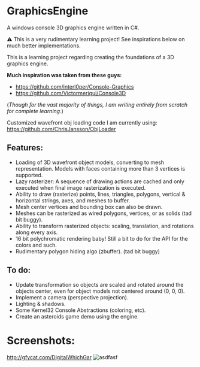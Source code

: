 # GraphicsEngine
A windows console 3D graphics engine written in C#.

⚠️ This is a very rudimentary learning project! See inspirations below on much better implementations.

This is a learning project regarding creating the foundations of a 3D graphics engine.

**Much inspiration was taken from these guys:**
* https://github.com/interl0per/Console-Graphics
* https://github.com/Victormeriqui/Console3D

(*Though for the vast majority of things, I am writing entirely from scratch for complete learning.*)

Customized wavefront obj loading code I am currently using:
https://github.com/ChrisJansson/ObjLoader

## Features:
* Loading of 3D wavefront object models, converting to mesh representation. Models with faces containing more than 3 vertices is supported.
* Lazy rasterizer: A sequence of drawing actions are cached and only executed when final image rasterization is executed.
* Ability to draw (rasterize) points, lines, triangles, polygons, vertical & horizontal strings, axes, and meshes to buffer. 
* Mesh center vertices and bounding box can also be drawn. 
* Meshes can be rasterized as wired polygons, vertices, or as solids (tad bit buggy).
* Ability to transform rasterized objects: scaling, translation, and rotations along every axis.
* 16 bit polychromatic rendering baby! Still a bit to do for the API for the colors and such.
* Rudimentary polygon hiding algo (zbuffer). (tad bit buggy)

## To do:
* Update transformation so objects are scaled and rotated around the objects center, even for object models not centered around (0, 0, 0).
* Implement a camera (perspective projection).
* Lighting & shadows.
* Some Kernel32 Console Abstractions (coloring, etc).
* Create an asteroids game demo using the engine.

# Screenshots:

 http://gfycat.com/DigitalWhichGar
![asdfasf](https://github.com/ckarcz/GraphicsEngine/blob/master/colored_wired_woman_demo.gif)
